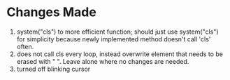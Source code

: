 # Changes Made
1. system("cls") to more efficient function; 
should just use system("cls") for simplicity 
because newly implemented method doesn't call 'cls' often.
2. does not call cls every loop, instead overwrite element that needs to be erased
with " ".
Leave alone where no changes are needed.
3. turned off blinking cursor